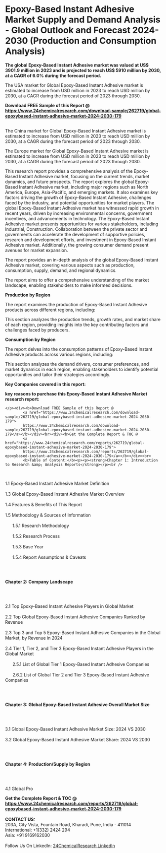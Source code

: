 <h1>Epoxy-Based Instant Adhesive Market Supply and Demand Analysis - Global Outlook and Forecast 2024-2030 (Production and Consumption Analysis)</h1><p><strong>The global Epoxy-Based Instant Adhesive market was valued at US$ 3901.9 million in 2023 and is projected to reach US$ 5910 million by 2030, at a CAGR of 6.0% during the forecast period.</strong></p><p>
</p><p>The USA market for Global Epoxy-Based Instant Adhesive market is estimated to increase from USD million in 2023 to reach USD million by 2030, at a CAGR during the forecast period of 2023 through 2030.</p><div><b>Download FREE Sample of this Report @ 
            <a href="https://www.24chemicalresearch.com/download-sample/262719/global-epoxybased-instant-adhesive-market-2024-2030-179">
            https://www.24chemicalresearch.com/download-sample/262719/global-epoxybased-instant-adhesive-market-2024-2030-179</a></b></div><br><p>
</p><p>The China market for Global Epoxy-Based Instant Adhesive market is estimated to increase from USD million in 2023 to reach USD million by 2030, at a CAGR during the forecast period of 2023 through 2030.</p><p>
</p><p>The Europe market for Global Epoxy-Based Instant Adhesive market is estimated to increase from USD million in 2023 to reach USD million by 2030, at a CAGR during the forecast period of 2023 through 2030.</p><p>
</p><p>This research report provides a comprehensive analysis of the Epoxy-Based Instant Adhesive market, focusing on the current trends, market dynamics, and future prospects. The report explores the global Epoxy-Based Instant Adhesive market, including major regions such as North America, Europe, Asia-Pacific, and emerging markets. It also examines key factors driving the growth of Epoxy-Based Instant Adhesive, challenges faced by the industry, and potential opportunities for market players. The global Epoxy-Based Instant Adhesive market has witnessed rapid growth in recent years, driven by increasing environmental concerns, government incentives, and advancements in technology. The Epoxy-Based Instant Adhesive market presents opportunities for various stakeholders, including Industrial, Construction. Collaboration between the private sector and governments can accelerate the development of supportive policies, research and development efforts, and investment in Epoxy-Based Instant Adhesive market. Additionally, the growing consumer demand present avenues for market expansion. </p><p>
</p><p>The report provides an in-depth analysis of the global Epoxy-Based Instant Adhesive market, covering various aspects such as production, consumption, supply, demand, and regional dynamics.</p><p>
</p><p>The report aims to offer a comprehensive understanding of the market landscape, enabling stakeholders to make informed decisions.</p><p>
</p><p><strong>Production by Region</strong></p><p>
</p><p>The report examines the production of Epoxy-Based Instant Adhesive products across different regions, including:</p><p>
</p><p>
</p><p>This section analyzes the production trends, growth rates, and market share of each region, providing insights into the key contributing factors and challenges faced by producers.</p><p>
</p><p><strong>Consumption by Region</strong></p><p>
</p><p>The report delves into the consumption patterns of Epoxy-Based Instant Adhesive products across various regions, including:</p><p>
</p><p>
</p><p>This section analyzes the demand drivers, consumer preferences, and market dynamics in each region, enabling stakeholders to identify potential opportunities and tailor their strategies accordingly.</p><p>
<strong>Key Companies covered in this report:</strong></p><p>
</p><p>
</p><p><strong>key reasons to purchase this Epoxy-Based Instant Adhesive Market research report:</strong></p><p>

	</p><div><b>Download FREE Sample of this Report @ 
            <a href="https://www.24chemicalresearch.com/download-sample/262719/global-epoxybased-instant-adhesive-market-2024-2030-179">
            https://www.24chemicalresearch.com/download-sample/262719/global-epoxybased-instant-adhesive-market-2024-2030-179</a></b></div><br><div><b>Get the Complete Report & TOC @ 
            <a href="https://www.24chemicalresearch.com/reports/262719/global-epoxybased-instant-adhesive-market-2024-2030-179">
            https://www.24chemicalresearch.com/reports/262719/global-epoxybased-instant-adhesive-market-2024-2030-179</a></b></div><br>
            <b>Table of Content:</b><p><p><strong>Chapter 1: Introduction to Research &amp; Analysis Reports</strong></p><br />
<br />
<p>1.1 Epoxy-Based Instant Adhesive Market Definition<br /><br />
1.3 Global Epoxy-Based Instant Adhesive Market Overview<br /><br />
1.4 Features &amp; Benefits of This Report<br /><br />
1.5 Methodology &amp; Sources of Information<br /><br />
&nbsp;&nbsp;&nbsp;&nbsp;&nbsp; 1.5.1 Research Methodology<br /><br />
&nbsp;&nbsp;&nbsp;&nbsp;&nbsp; 1.5.2 Research Process<br /><br />
&nbsp;&nbsp;&nbsp;&nbsp;&nbsp; 1.5.3 Base Year<br /><br />
&nbsp;&nbsp;&nbsp;&nbsp;&nbsp; 1.5.4 Report Assumptions &amp; Caveats</p><br />
<br />
<p><strong>Chapter 2: Company Landscape</strong></p><br />
<br />
<p>2.1 Top Epoxy-Based Instant Adhesive Players in Global Market<br /><br />
2.2 Top Global Epoxy-Based Instant Adhesive Companies Ranked by Revenue<br /><br />
2.3 Top 3 and Top 5 Epoxy-Based Instant Adhesive Companies in the Global Market, by Revenue in 2024<br /><br />
2.4 Tier 1, Tier 2, and Tier 3 Epoxy-Based Instant Adhesive Players in the Global Market<br /><br />
&nbsp;&nbsp;&nbsp;&nbsp;&nbsp; 2.5.1 List of Global Tier 1 Epoxy-Based Instant Adhesive Companies<br /><br />
&nbsp;&nbsp;&nbsp;&nbsp;&nbsp; 2.6.2 List of Global Tier 2 and Tier 3 Epoxy-Based Instant Adhesive Companies</p><br />
<br />
<p><strong>Chapter 3: Global Epoxy-Based Instant Adhesive Overall Market Size</strong></p><br />
<br />
<p>3.1 Global Epoxy-Based Instant Adhesive Market Size: 2024 VS 2030<br /><br />
3.2 Global Epoxy-Based Instant Adhesive Market Share: 2024 VS 2030</p><br />
<br />
<p><strong>Chapter 4: Production/Supply by Region</strong></p><br />
<br />
<p>4.1 Global Pro</p><div><b>Get the Complete Report & TOC @ 
            <a href="https://www.24chemicalresearch.com/reports/262719/global-epoxybased-instant-adhesive-market-2024-2030-179">
            https://www.24chemicalresearch.com/reports/262719/global-epoxybased-instant-adhesive-market-2024-2030-179</a></b></div><br><b>CONTACT US:</b><br>
            203A, City Vista, Fountain Road, Kharadi, Pune, India - 411014<br>
            International: +1(332) 2424 294<br>
            Asia: +91 9169162030 <br><br>
            Follow Us On LinkedIn: <a href="https://www.linkedin.com/company/24chemicalresearch/">24ChemicalResearch LinkedIn</a>
